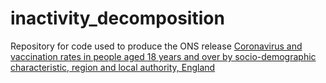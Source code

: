 # inactivity_decomposition
Repository for code used to produce the ONS release [Coronavirus and vaccination rates in people aged 18 years and over by socio-demographic characteristic, region and local authority, England](
https://www.ons.gov.uk/employmentandlabourmarket/peoplenotinwork/economicinactivity/articles/healthdemographicandlabourmarketinfluencesoneconomicinactivityuk2019to2022/2023-05-19)
